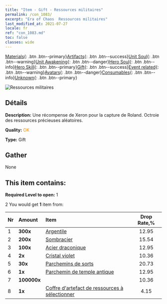 ```yaml
---
title: "Item - Gift - Ressources militaires"
permalink: /con_1083/
excerpt: "Era of Chaos  Ressources militaires"
last_modified_at: 2021-07-27
locale: fr
ref: "con_1083.md"
toc: false
classes: wide
---
```

 [Materials](/ItemsFR/){: .btn .btn--primary}[Artifacts](/ItemsFR/Artifacts/){: .btn .btn--success}[Unit Soul](/ItemsFR/UnitSoul/){: .btn .btn--warning}[Unit Awakening](/ItemsFR/UnitAwakening/){: .btn .btn--danger}[Hero Soul](/ItemsFR/HeroSoul/){: .btn .btn--info}[Hero Skill](/ItemsFR/HeroSkill/){: .btn .btn--primary}[Gift](/ItemsFR/Gift/){: .btn .btn--success}[Event related](/ItemsFR/Events/){: .btn .btn--warning}[Avatars](/ItemsFR/Avatars/){: .btn .btn--danger}[Consumables](/ItemsFR/Consumables/){: .btn .btn--info}[Unknown](/ItemsFR/Unknown/){: .btn .btn--primary}

 ![Ressources militaires](/images/t/i_907132.png)

## Détails
 **Description:** Une récompense de Xeron pour la capture de Roland. Octroie des ressources précieuses aléatoires.

 **Quality:** <span style="color: #FF8C00">OK</span>

 **Type:** Gift

## Gather

  None

## This item contains:

 **Required Level to open:** 1

 2 You would get **1** item  from:

  | Nr | Amount |     Item    | Drop Rate,% |
  |:---|:-------|:------------|:---------:|
  | 1 |  **300x** | [Argentile](/ItemsFR/con_882/) | 12.95 | 
  | 2 |  **200x** | [Sombracier](/ItemsFR/con_881/) | 15.54 | 
  | 3 |  **100x** | [Acier draconique](/ItemsFR/con_880/) | 12.95 | 
  | 4 |  **2x** | [Cristal violet](/ItemsFR/con_720/) | 10.36 | 
  | 5 |  **30x** | [Parchemins de sorts](/ItemsFR/con_694/) | 20.73 | 
  | 6 |  **1x** | [Parchemin de temple antique](/ItemsFR/con_697/) | 12.95 | 
  | 7 |  **100000x** | <i class="fas fa-coins"/> | 10.36 | 
  | 8 |  **1x** | [Coffre d'artefact de ressources à sélectionner](/ItemsFR/con_1084/) | 4.15 | 
